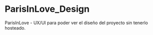 # ParisInLove_Design
 ParisInLove - UX/UI para poder ver el diseño del proyecto sin tenerlo hosteado.
